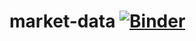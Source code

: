 # market-data [![Binder](https://mybinder.org/badge_logo.svg)](https://mybinder.org/v2/gh/greed-land/market-data.git/HEAD)
